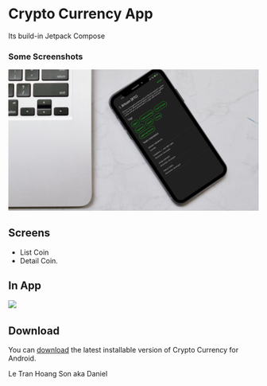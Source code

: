 # Crypto Currency App
Its build-in Jetpack Compose
### Some Screenshots
<p float="left">
  <img src="resources/hinh.png" width="1280" />
</p>

## Screens

* List Coin
* Detail Coin.

## In App
<img src="resources/video.gif" height="300em"/>

## Download
You can [download](resources/cryptocurrency.apk) the latest installable version of Crypto Currency for Android.

Le Tran Hoang Son aka Daniel
